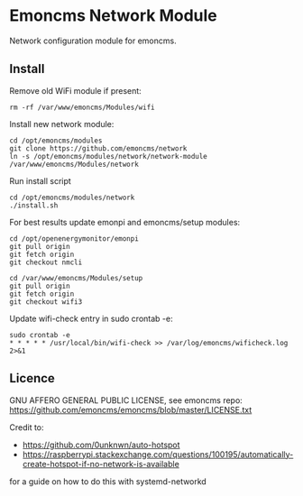 # Emoncms Network Module 

Network configuration module for emoncms.

## Install

Remove old WiFi module if present:

    rm -rf /var/www/emoncms/Modules/wifi

Install new network module:

    cd /opt/emoncms/modules
    git clone https://github.com/emoncms/network
    ln -s /opt/emoncms/modules/network/network-module /var/www/emoncms/Modules/network

Run install script

    cd /opt/emoncms/modules/network
    ./install.sh

For best results update emonpi and emoncms/setup modules:

    cd /opt/openenergymonitor/emonpi
    git pull origin
    git fetch origin
    git checkout nmcli

    cd /var/www/emoncms/Modules/setup
    git pull origin
    git fetch origin
    git checkout wifi3

Update wifi-check entry in sudo crontab -e:

    sudo crontab -e
    * * * * * /usr/local/bin/wifi-check >> /var/log/emoncms/wificheck.log 2>&1


## Licence

GNU AFFERO GENERAL PUBLIC LICENSE, see emoncms repo:<br>
https://github.com/emoncms/emoncms/blob/master/LICENSE.txt

Credit to: 

- https://github.com/0unknwn/auto-hotspot
- https://raspberrypi.stackexchange.com/questions/100195/automatically-create-hotspot-if-no-network-is-available

for a guide on how to do this with systemd-networkd
